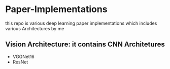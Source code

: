 # Paper-Implementations
this repo is various deep learning paper implementations which includes various Architectures by me

## Vision Architecture: it contains CNN Architetures
 * VGGNet16
 * ResNet
